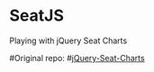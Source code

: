 # SeatJS
Playing with jQuery Seat Charts

#Original repo:
#[jQuery-Seat-Charts](https://github.com/mateuszmarkowski/jQuery-Seat-Charts.git)
